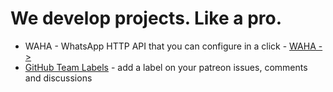 # We develop projects. Like a pro.
- WAHA - WhatsApp HTTP API that you can configure in a click - [WAHA  ->](https://waha.devlike.pro)
- [GitHub Team Labels](https://github.com/devlikeapro/github-team-labels) - add a label on your patreon issues, comments and discussions 
